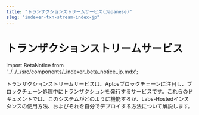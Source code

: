 ```yaml
---
title: "トランザクションストリームサービス(Japanese)"
slug: "indexer-txn-stream-index-jp"
---
```


# トランザクションストリームサービス
import BetaNotice from '../../../src/components/\_indexer_beta_notice_jp.mdx';

<BetaNotice />

トランザクションストリームサービスは、Aptosブロックチェーンに注目し、ブロックチェーン処理中にトランザクションを発行するサービスです。これらのドキュメントでは、このシステムがどのように機能するか、Labs-Hostedインスタンスの使用方法、およびそれを自分でデプロイする方法について解説します。
